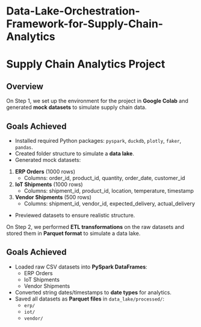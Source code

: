 # Data-Lake-Orchestration-Framework-for-Supply-Chain-Analytics

# Supply Chain Analytics Project 

## Overview
On Step 1, we set up the environment for the project in **Google Colab** and generated **mock datasets** to simulate supply chain data.

## Goals Achieved
- Installed required Python packages: `pyspark`, `duckdb`, `plotly`, `faker`, `pandas`.
- Created folder structure to simulate a **data lake**.
- Generated mock datasets:
1. **ERP Orders** (1000 rows)
   - Columns: order_id, product_id, quantity, order_date, customer_id
2. **IoT Shipments** (1000 rows)
   - Columns: shipment_id, product_id, location, temperature, timestamp
3. **Vendor Shipments** (500 rows)
   - Columns: shipment_id, vendor_id, expected_delivery, actual_delivery
- Previewed datasets to ensure realistic structure.


On Step 2, we performed **ETL transformations** on the raw datasets and stored them in **Parquet format** to simulate a data lake.

## Goals Achieved
- Loaded raw CSV datasets into **PySpark DataFrames**:
  - ERP Orders
  - IoT Shipments
  - Vendor Shipments
- Converted string dates/timestamps to **date types** for analytics.
- Saved all datasets as **Parquet files** in `data_lake/processed/`:
  - `erp/`
  - `iot/`
  - `vendor/`

